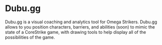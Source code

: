 # Dubu.gg
Dubu.gg is a visual coaching and analytics tool for Omega Strikers. Dubu.gg allows to you position characters, barriers, and abilities (soon) to mimic the state of a CoreStrike game, with drawing tools to help display all of the possibilities of the game. 
